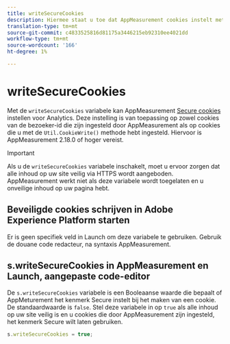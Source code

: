 ```yaml
---
title: writeSecureCookies
description: Hiermee staat u toe dat AppMeasurement cookies instelt met het kenmerk Secure.
translation-type: tm+mt
source-git-commit: c4833525816d81175a3446215eb92310ee4021dd
workflow-type: tm+mt
source-wordcount: '166'
ht-degree: 1%

---
```



# writeSecureCookies

Met de `writeSecureCookies` variabele kan AppMeasurement [Secure cookies](https://en.wikipedia.org/wiki/Secure_cookie) instellen voor Analytics. Deze instelling is van toepassing op zowel cookies van de bezoeker-id die zijn ingesteld door AppMeasurement als op cookies die u met de `Util.CookieWrite()` methode hebt ingesteld. Hiervoor is AppMeasurement 2.18.0 of hoger vereist.

>[!IMPORTANT]
>
>Als u de `writeSecureCookies` variabele inschakelt, moet u ervoor zorgen dat alle inhoud op uw site veilig via HTTPS wordt aangeboden. AppMeasurement werkt niet als deze variabele wordt toegelaten en u onveilige inhoud op uw pagina hebt.

## Beveiligde cookies schrijven in Adobe Experience Platform starten

Er is geen specifiek veld in Launch om deze variabele te gebruiken. Gebruik de douane code redacteur, na syntaxis AppMeasurement.

## s.writeSecureCookies in AppMeasurement en Launch, aangepaste code-editor

De `s.writeSecureCookies` variabele is een Booleaanse waarde die bepaalt of AppMeturement het kenmerk Secure instelt bij het maken van een cookie. De standaardwaarde is `false`. Stel deze variabele in op `true` als alle inhoud op uw site veilig is en u cookies die door AppMeasurement zijn ingesteld, het kenmerk Secure wilt laten gebruiken.

```js
s.writeSecureCookies = true;
```
